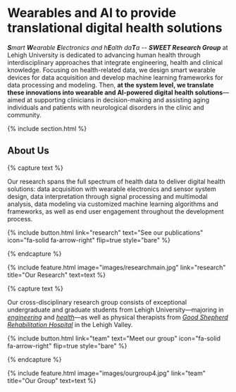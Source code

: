 ---
---

# Wearables and AI to provide translational digital health solutions

_**S**mart **W**earable **E**lectronics and h**E**alth da**T**a_ -- **_SWEET Research Group_** at Lehigh University is dedicated to advancing human health through interdisciplinary approaches that integrate engineering, health and clinical knowledge. Focusing on health-related data, we design smart wearable devices for data acquisition and develop machine learning frameworks for data processing and modeling. Then, **at the system level, we translate these innovations into wearable and AI-powered digital health solutions**—aimed at supporting clinicians in decision-making and assisting aging individuals and patients with neurological disorders in the clinic and community. 

{% include section.html %}

## About Us

{% capture text %}

Our research spans the full spectrum of health data to deliver digital health solutions: data acquisition with wearable electronics and sensor system design, data interpretation through signal processing and multimodal analysis, data modeling via customized machine learning algorithms and frameworks, as well as end user engagement throughout the development process.

{%
  include button.html
  link="research"
  text="See our publications"
  icon="fa-solid fa-arrow-right"
  flip=true
  style="bare"
%}

{% endcapture %}

{%
  include feature.html
  image="images/researchmain.jpg"
  link="research"
  title="Our Research"
  text=text
%}

<!-- {% capture text %}

Lorem ipsum dolor sit amet, consectetur adipiscing elit, sed do eiusmod tempor incididunt ut labore et dolore magna aliqua.

{%
  include button.html
  link="projects"
  text="Browse our projects"
  icon="fa-solid fa-arrow-right"
  flip=true
  style="bare"
%}

{% endcapture %}

{%
  include feature.html
  image="images/photo.jpg"
  link="projects"
  title="Our Projects"
  flip=true
  style="bare"
  text=text
%} -->

{% capture text %}

Our cross-disciplinary research group consists of exceptional undergraduate and graduate students from Lehigh University—majoring in _[engineering](https://engineering.lehigh.edu/)_ and _[health](https://health.lehigh.edu/)_—as well as physical therapists from _[Good Shepherd Rehabilitation Hospital](https://www.goodshepherdrehab.org/location/good-shepherd-rehabilitation-hospital/)_ in the Lehigh Valley.

{%
  include button.html
  link="team"
  text="Meet our group"
  icon="fa-solid fa-arrow-right"
  flip=true
  style="bare"
%}

{% endcapture %}

{%
  include feature.html
  image="images/ourgroup4.jpg"
  link="team"
  title="Our Group"
  text=text
%}
